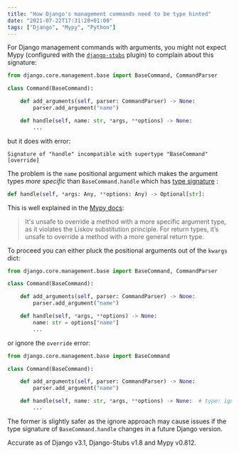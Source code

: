 ```yaml
---
title: "How Django's management commands need to be type hinted"
date: "2021-07-22T17:31:28+01:00"
tags: ["Django", "Mypy", "Python"]
---
```


For Django management commands with arguments, you might not expect Mypy
(configured with the [`django-stubs`](https://github.com/typeddjango/django-stubs) plugin) to
complain about this signature:

```py
from django.core.management.base import BaseCommand, CommandParser

class Command(BaseCommand):

    def add_arguments(self, parser: CommandParser) -> None:
        parser.add_argument("name")

    def handle(self, name: str, *args, **options) -> None:
        ...
```

but it does with error:

```
Signature of "handle" incompatible with supertype "BaseCommand" [override]
```

The problem is the `name` positional argument which makes the argument types
_more specific_ than `BaseCommand.handle` which has [type signature](https://github.com/typeddjango/django-stubs/blob/d5e45db79bcea6d6f4f45eacca3a2fe6e125e2e3/django-stubs/core/management/base.pyi#L70) :

```py
def handle(self, *args: Any, **options: Any) -> Optional[str]:
```

This is well explained in the [Mypy docs](https://mypy.readthedocs.io/en/stable/common_issues.html#incompatible-overrides):

> It's unsafe to override a method with a more specific argument type, as it
> violates the Liskov substitution principle. For return types, it’s unsafe to
> override a method with a more general return type.

To proceed you can either pluck the positional arguments out of the `kwargs`
dict:

```py
from django.core.management.base import BaseCommand, CommandParser

class Command(BaseCommand):

    def add_arguments(self, parser: CommandParser) -> None:
        parser.add_argument("name")

    def handle(self, *args, **options) -> None:
        name: str = options["name"]
        ...
```

or ignore the `override` error:

```py
from django.core.management.base import BaseCommand

class Command(BaseCommand):

    def add_arguments(self, parser: CommandParser) -> None:
        parser.add_argument("name")

    def handle(self, name: str, *args, **options) -> None:  # type: ignore[override]
        ...
```

The former is slightly safer as the ignore approach may cause issues if the type
signature of `BaseCommand.handle` changes in a future Django version.

Accurate as of Django v3.1, Django-Stubs v1.8 and Mypy v0.812.
